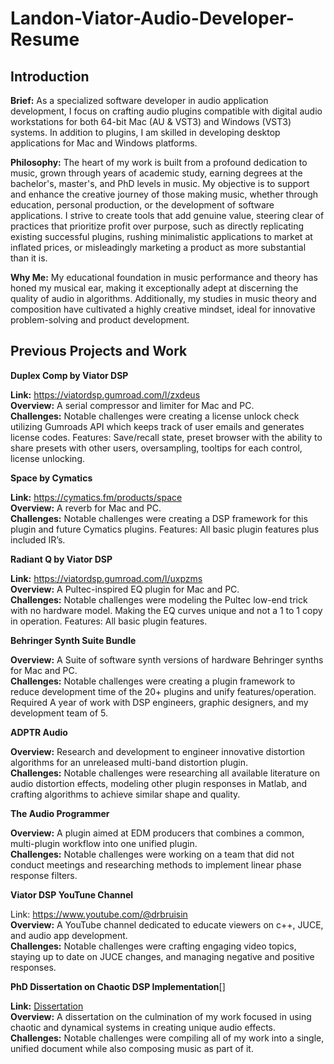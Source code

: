 # Landon-Viator-Audio-Developer-Resume
 
## Introduction

**Brief:** As a specialized software developer in audio application development, I focus on crafting audio plugins compatible with digital audio workstations for both 64-bit Mac (AU & VST3) and Windows (VST3) systems. In addition to plugins, I am skilled in developing desktop applications for Mac and Windows platforms. 

**Philosophy:** The heart of my work is built from a profound dedication to music, grown through years of academic study, earning degrees at the bachelor's, master's, and PhD levels in music. My objective is to support and enhance the creative journey of those making music, whether through education, personal production, or the development of software applications. I strive to create tools that add genuine value, steering clear of practices that prioritize profit over purpose, such as directly replicating existing successful plugins, rushing minimalistic applications to market at inflated prices, or misleadingly marketing a product as more substantial than it is.

**Why Me:** My educational foundation in music performance and theory has honed my musical ear, making it exceptionally adept at discerning the quality of audio in algorithms. Additionally, my studies in music theory and composition have cultivated a highly creative mindset, ideal for innovative problem-solving and product development.

## Previous Projects and Work

**Duplex Comp by Viator DSP**

**Link:** https://viatordsp.gumroad.com/l/zxdeus <br>
**Overview:** A serial compressor and limiter for Mac and PC. <br> 
**Challenges:** Notable challenges were creating a license unlock check utilizing Gumroads API which keeps track of user emails and generates license codes.
Features: Save/recall state, preset browser with the ability to share presets with other users, oversampling, tooltips for each control, license unlocking.

**Space by Cymatics**

**Link:** https://cymatics.fm/products/space <br>
**Overview:** A reverb for Mac and PC. <br> 
**Challenges:** Notable challenges were creating a DSP framework for this plugin and future Cymatics plugins.
Features: All basic plugin features plus included IR’s.

**Radiant Q by Viator DSP**

**Link:** https://viatordsp.gumroad.com/l/uxpzms <br>
**Overview:** A Pultec-inspired EQ plugin for Mac and PC. <br> 
**Challenges:** Notable challenges were modeling the Pultec low-end trick with no hardware model. Making the EQ curves unique and not a 1 to 1 copy in operation.
Features: All basic plugin features.


**Behringer Synth Suite Bundle**

**Overview:** A Suite of software synth versions of hardware Behringer synths for Mac and PC. <br> 
**Challenges:** Notable challenges were creating a plugin framework to reduce development time of the 20+ plugins and unify features/operation. Required A year of work with DSP engineers, graphic designers, and my development team of 5.

**ADPTR Audio**

**Overview:** Research and development to engineer innovative distortion algorithms for an unreleased multi-band distortion plugin. <br>
**Challenges:** Notable challenges were researching all available literature on audio distortion effects, modeling other plugin responses in Matlab, and crafting algorithms to achieve similar shape and quality.

**The Audio Programmer**

**Overview:** A plugin aimed at EDM producers that combines a common, multi-plugin workflow into one unified plugin. <br>
**Challenges:** Notable challenges were working on a team that did not conduct meetings and researching methods to implement linear phase response filters.

**Viator DSP YouTune Channel**

Link: https://www.youtube.com/@drbruisin <br>
**Overview:** A YouTube channel dedicated to educate viewers on c++, JUCE, and audio app development. <br> 
**Challenges:** Notable challenges were crafting engaging video topics, staying up to date on JUCE changes, and managing negative and positive responses.


**PhD Dissertation on Chaotic DSP Implementation**[]

**Link:** [Dissertation](https://repository.lsu.edu/cgi/viewcontent.cgi?article=6232&context=gradschool_dissertations) <br>
**Overview:** A dissertation on the culmination of my work focused in using chaotic and dynamical systems in creating unique audio effects. <br>
**Challenges:** Notable challenges were compiling all of my work into a single, unified document while also composing music as part of it.
